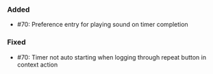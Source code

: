 ### Added

- #70: Preference entry for playing sound on timer completion

### Fixed

- #70: Timer not auto starting when logging through repeat button in context action
